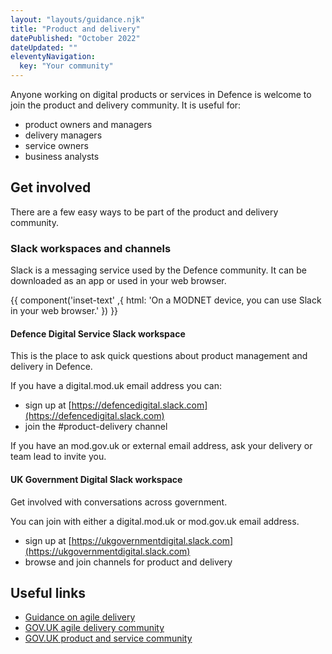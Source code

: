 ```yaml
---
layout: "layouts/guidance.njk"
title: "Product and delivery"
datePublished: "October 2022"
dateUpdated: ""
eleventyNavigation:
  key: "Your community"
---
```


Anyone working on digital products or services in Defence is welcome to join the product and delivery community. It is useful for:

- product owners and managers
- delivery managers
- service owners
- business analysts

## Get involved

There are a few easy ways to be part of the product and delivery community.

### Slack workspaces and channels

Slack is a messaging service used by the Defence community. It can be downloaded as an app or used in your web browser.

{{ component('inset-text' ,{
  html: 'On a MODNET device, you can use Slack in your web browser.'
}) }}

#### Defence Digital Service Slack workspace

This is the place to ask quick questions about product management and delivery in Defence.

If you have a digital.mod.uk email address you can:

- sign up at [https://defencedigital.slack.com](https://defencedigital.slack.com)
- join the #product-delivery channel

If you have an mod.gov.uk or external email address, ask your delivery or team lead to invite you.

#### UK Government Digital Slack workspace

Get involved with conversations across government. 

You can join with either a digital.mod.uk or mod.gov.uk email address.

- sign up at [https://ukgovernmentdigital.slack.com](https://ukgovernmentdigital.slack.com)
- browse and join channels for product and delivery

## Useful links

- [Guidance on agile delivery](https://www.gov.uk/service-manual/agile-delivery)
- [GOV.UK agile delivery community](https://www.gov.uk/service-manual/communities/agile-delivery-community)
- [GOV.UK product and service community](https://www.gov.uk/service-manual/communities/product-and-service-community)
